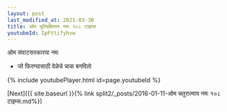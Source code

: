 ```yaml
---
layout: post
last_modified_at: 2021-03-30
title: ओम भूरिदक्षिणाय नमः १०८ टाइम्स
youtubeId: IpFttifyhvw
---
```

 
 
 ओम संवाटसरकारया नमः  
 
 -  जो फिरण्यासाठी वेळेचे चाक बनवितो 
 
  
 
  
 
 
 
 
 
 


{% include youtubePlayer.html id=page.youtubeId %}
 
[Next]({{ site.baseurl }}{% link  split2/_posts/2016-01-11-ओम चतुरात्माय नमः १०८ टाइम्स.md%})
 
